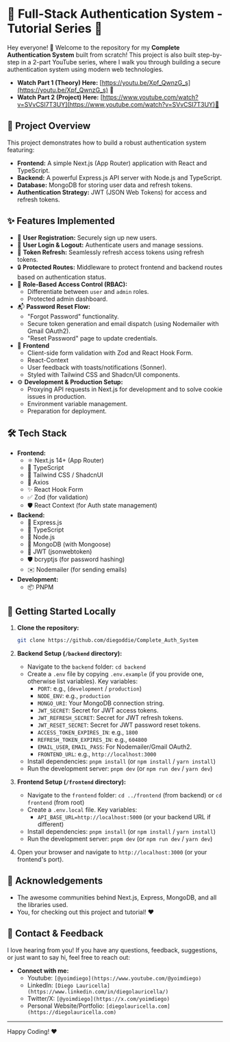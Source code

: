 # 🔐 Full-Stack Authentication System - Tutorial Series 🚀

Hey everyone! 👋 
Welcome to the repository for my **Complete Authentication System** built from scratch! This project is also built step-by-step in a 2-part YouTube series, where I walk you through building a secure authentication system using modern web technologies.

*   **Watch Part 1 (Theory) Here:** [https://youtu.be/Xpf_QwnzG_s](https://youtu.be/Xpf_QwnzG_s) 🍿
*   **Watch Part 2 (Project) Here:** [https://www.youtube.com/watch?v=SVvCSI7T3UY](https://www.youtube.com/watch?v=SVvCSI7T3UY)🍿

## 🌟 Project Overview

This project demonstrates how to build a robust authentication system featuring:

*   **Frontend:** A simple Next.js (App Router) application with React and TypeScript.
*   **Backend:** A powerful Express.js API server with Node.js and TypeScript.
*   **Database:** MongoDB for storing user data and refresh tokens.
*   **Authentication Strategy:** JWT (JSON Web Tokens) for access and refresh tokens.

## ✨ Features Implemented

*   👤 **User Registration:** Securely sign up new users.
*   🔑 **User Login & Logout:** Authenticate users and manage sessions.
*   🔄 **Token Refresh:** Seamlessly refresh access tokens using refresh tokens.
*   🔒 **Protected Routes:** Middleware to protect frontend and backend routes based on authentication status.
*   👑 **Role-Based Access Control (RBAC):**
    *   Differentiate between `user` and `admin` roles.
    *   Protected admin dashboard.
*   📬 **Password Reset Flow:**
    *   "Forgot Password" functionality.
    *   Secure token generation and email dispatch (using Nodemailer with Gmail OAuth2).
    *   "Reset Password" page to update credentials.
*   🎨 **Frontend**
    *   Client-side form validation with Zod and React Hook Form.
    *   React-Context
    *   User feedback with toasts/notifications (Sonner).
    *   Styled with Tailwind CSS and Shadcn/UI components.
*   ⚙️ **Development & Production Setup:**
    *   Proxying API requests in Next.js for development and to solve cookie issues in production.
    *   Environment variable management.
    *   Preparation for deployment.

## 🛠️ Tech Stack

*   **Frontend:**
    *   ⚛️ Next.js 14+ (App Router)
    *   📘 TypeScript
    *   🎨 Tailwind CSS / ShadcnUI
    *   🧩 Axios
    *   ✨ React Hook Form
    *   ✅ Zod (for validation)
    *   🛡️ React Context (for Auth state management)
*   **Backend:**
    *   💨 Express.js
    *   📘 TypeScript
    *   💚 Node.js
    *   💾 MongoDB (with Mongoose)
    *   🔑 JWT (jsonwebtoken)
    *   🛡️ bcryptjs (for password hashing)
    *   ✉️ Nodemailer (for sending emails)
*   **Development:**
    *   📦 PNPM 

## 🚀 Getting Started Locally

1.  **Clone the repository:**
    ```bash
    git clone https://github.com/diegoddie/Complete_Auth_System
    ```

2.  **Backend Setup (`/backend` directory):**
    *   Navigate to the `backend` folder: `cd backend`
    *   Create a `.env` file by copying `.env.example` (if you provide one, otherwise list variables). Key variables:
        *   `PORT`: e.g., (`development` / `production`)
        *   `NODE_ENV`: e.g., `production`
        *   `MONGO_URI`: Your MongoDB connection string.
        *   `JWT_SECRET`: Secret for JWT access tokens.
        *   `JWT_REFRESH_SECRET`: Secret for JWT refresh tokens.
        *   `JWT_RESET_SECRET`: Secret for JWT password reset tokens.
        *   `ACCESS_TOKEN_EXPIRES_IN`: e.g., `1800`
        *   `REFRESH_TOKEN_EXPIRES_IN`: e.g., `604800`
        *   `EMAIL_USER`, `EMAIL_PASS`: For Nodemailer/Gmail OAuth2.
        *   `FRONTEND_URL`: e.g., `http://localhost:3000`
    *   Install dependencies: `pnpm install` (or `npm install` / `yarn install`)
    *   Run the development server: `pnpm dev` (or `npm run dev` / `yarn dev`)

3.  **Frontend Setup (`/frontend` directory):**
    *   Navigate to the `frontend` folder: `cd ../frontend` (from backend) or `cd frontend` (from root)
    *   Create a `.env.local` file. Key variables:
        *   `API_BASE_URL=http://localhost:5000` (or your backend URL if different)
    *   Install dependencies: `pnpm install` (or `npm install` / `yarn install`)
    *   Run the development server: `pnpm dev` (or `npm run dev` / `yarn dev`)

4.  Open your browser and navigate to `http://localhost:3000` (or your frontend's port).

## 🙏 Acknowledgements

*   The awesome communities behind Next.js, Express, MongoDB, and all the libraries used.
*   You, for checking out this project and tutorial! ❤️

## 💬 Contact & Feedback

I love hearing from you! If you have any questions, feedback, suggestions, or just want to say hi, feel free to reach out:

*   **Connect with me:** 
    *   Youtube: `[@yoimdiego](https://www.youtube.com/@yoimdiego)`
    *   LinkedIn: `[Diego Lauricella](https://www.linkedin.com/in/diegolauricella/)`
    *   Twitter/X: `[@yoimdiego](https://x.com/yoimdiego)`
    *   Personal Website/Portfolio: `[diegolauricella.com](https://diegolauricella.com)`

---

Happy Coding! ❤️
